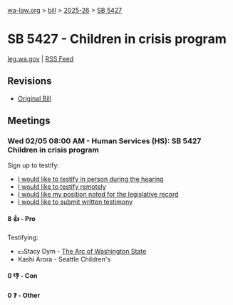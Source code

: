 [wa-law.org](/) > [bill](/bill/) > [2025-26](/bill/2025-26/) > [SB 5427](/bill/2025-26/sb/5427/)

# SB 5427 - Children in crisis program
[leg.wa.gov](https://app.leg.wa.gov/billsummary?BillNumber=5427&Year=2025&Initiative=false) | [RSS Feed](./rss.xml)

## Revisions
* [Original Bill](1/)

## Meetings
### Wed 02/05 08:00 AM - Human Services (HS): SB 5427 Children in crisis program
Sign up to testify:
* [I would like to testify in person during the hearing](https://app.leg.wa.gov/csi/Testifier/Add?chamber=House&mId=32695&aId=162801&caId=25271&tId=1)
* [I would like to testify remotely](https://app.leg.wa.gov/csi/Testifier/Add?chamber=House&mId=32695&aId=162801&caId=25271&tId=2)
* [I would like my position noted for the legislative record](https://app.leg.wa.gov/csi/Testifier/Add?chamber=House&mId=32695&aId=162801&caId=25271&tId=3)
* [I would like to submit written testimony](https://app.leg.wa.gov/csi/Testifier/Add?chamber=House&mId=32695&aId=162801&caId=25271&tId=4)

#### 8 👍 - Pro
Testifying:
* 💵Stacy Dym - [The Arc of Washington State](/org/the_arc_of_washington_state/)
* Kashi Arora - Seattle Children's

#### 0 👎 - Con

#### 0 ❓ - Other
